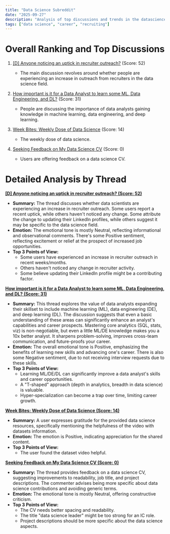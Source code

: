 ```yaml
---
title: "Data Science Subreddit"
date: "2025-09-27"
description: "Analysis of top discussions and trends in the datascience subreddit"
tags: ["data science", "career", "recruiting"]
---
```


# Overall Ranking and Top Discussions
1. [[D] Anyone noticing an uptick in recruiter outreach?](https://www.reddit.com/r/datascience/comments/1nri84g/anyone_noticing_an_uptick_in_recruiter_outreach/) (Score: 52)
    * The main discussion revolves around whether people are experiencing an increase in outreach from recruiters in the data science field.

2. [How important is it for a Data Analyst to learn some ML, Data Engineering, and DL?](https://www.reddit.com/r/datascience/comments/1nrtluz/how_important_is_it_for_a_data_analyst_to_learn/) (Score: 31)
    *  People are discussing the importance of data analysts gaining knowledge in machine learning, data engineering, and deep learning.

3. [Week Bites: Weekly Dose of Data Science](https://www.reddit.com/r/datascience/comments/1nrla6h/week_bites_weekly_dose_of_data_science/) (Score: 14)
    * The weekly dose of data science.

4. [Seeking Feedback on My Data Science CV](https://i.redd.it/4z80agbvtqrf1.jpeg) (Score: 0)
    * Users are offering feedback on a data science CV.

# Detailed Analysis by Thread
**[[D] Anyone noticing an uptick in recruiter outreach? (Score: 52)](https://www.reddit.com/r/datascience/comments/1nri84g/anyone_noticing_an_uptick_in_recruiter_outreach/)**
*  **Summary:**  The thread discusses whether data scientists are experiencing an increase in recruiter outreach. Some users report a recent uptick, while others haven't noticed any change. Some attribute the change to updating their LinkedIn profiles, while others suggest it may be specific to the data science field.
*  **Emotion:** The emotional tone is mostly Neutral, reflecting informational and observational comments. There's some Positive sentiment, reflecting excitement or relief at the prospect of increased job opportunities.
*  **Top 3 Points of View:**
    * Some users have experienced an increase in recruiter outreach in recent weeks/months.
    * Others haven't noticed any change in recruiter activity.
    * Some believe updating their LinkedIn profile might be a contributing factor.

**[How important is it for a Data Analyst to learn some ML, Data Engineering, and DL? (Score: 31)](https://www.reddit.com/r/datascience/comments/1nrtluz/how_important_is_it_for_a_data_analyst_to_learn/)**
*  **Summary:**  This thread explores the value of data analysts expanding their skillset to include machine learning (ML), data engineering (DE), and deep learning (DL). The discussion suggests that even a basic understanding of these areas can significantly enhance an analyst's capabilities and career prospects. Mastering core analytics (SQL, stats, viz) is non-negotiable, but even a little ML/DE knowledge makes you a 10x better analyst. It sharpens problem-solving, improves cross-team communication, and future-proofs your career.
*  **Emotion:** The overall emotional tone is Positive, emphasizing the benefits of learning new skills and advancing one's career. There is also some Negative sentiment, due to not receiving interview requests due to these skills.
*  **Top 3 Points of View:**
    * Learning ML/DE/DL can significantly improve a data analyst's skills and career opportunities.
    * A "T-shaped" approach (depth in analytics, breadth in data science) is valuable.
    * Hyper-specialization can become a trap over time, limiting career growth.

**[Week Bites: Weekly Dose of Data Science (Score: 14)](https://www.reddit.com/r/datascience/comments/1nrla6h/week_bites_weekly_dose_of_data_science/)**
*  **Summary:**  A user expresses gratitude for the provided data science resources, specifically mentioning the helpfulness of the video with datasets information.
*  **Emotion:** The emotion is Positive, indicating appreciation for the shared content.
*  **Top 3 Points of View:**
    * The user found the dataset video helpful.

**[Seeking Feedback on My Data Science CV (Score: 0)](https://i.redd.it/4z80agbvtqrf1.jpeg)**
*  **Summary:**  The thread provides feedback on a data science CV, suggesting improvements to readability, job title, and project descriptions. The commenter advises being more specific about data science contributions and avoiding generic terms.
*  **Emotion:** The emotional tone is mostly Neutral, offering constructive criticism.
*  **Top 3 Points of View:**
    * The CV needs better spacing and readability.
    * The title "data science leader" might be too strong for an IC role.
    * Project descriptions should be more specific about the data science aspects.
